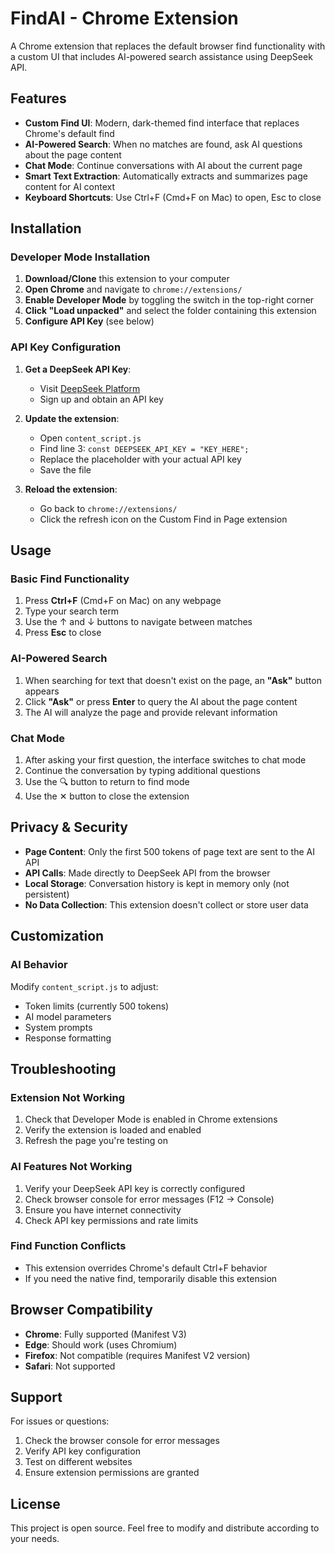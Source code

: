 # FindAI - Chrome Extension

A Chrome extension that replaces the default browser find functionality with a custom UI that includes AI-powered search assistance using DeepSeek API.

## Features

- **Custom Find UI**: Modern, dark-themed find interface that replaces Chrome's default find
- **AI-Powered Search**: When no matches are found, ask AI questions about the page content
- **Chat Mode**: Continue conversations with AI about the current page
- **Smart Text Extraction**: Automatically extracts and summarizes page content for AI context
- **Keyboard Shortcuts**: Use Ctrl+F (Cmd+F on Mac) to open, Esc to close

## Installation

### Developer Mode Installation

1. **Download/Clone** this extension to your computer
2. **Open Chrome** and navigate to `chrome://extensions/`
3. **Enable Developer Mode** by toggling the switch in the top-right corner
4. **Click "Load unpacked"** and select the folder containing this extension
5. **Configure API Key** (see below)

### API Key Configuration

1. **Get a DeepSeek API Key**:
   - Visit [DeepSeek Platform](https://platform.deepseek.com/)
   - Sign up and obtain an API key

2. **Update the extension**:
   - Open `content_script.js`
   - Find line 3: `const DEEPSEEK_API_KEY = "KEY_HERE";`
   - Replace the placeholder with your actual API key
   - Save the file

3. **Reload the extension**:
   - Go back to `chrome://extensions/`
   - Click the refresh icon on the Custom Find in Page extension

## Usage

### Basic Find Functionality
1. Press **Ctrl+F** (Cmd+F on Mac) on any webpage
2. Type your search term
3. Use the ↑ and ↓ buttons to navigate between matches
4. Press **Esc** to close

### AI-Powered Search
1. When searching for text that doesn't exist on the page, an **"Ask"** button appears
2. Click **"Ask"** or press **Enter** to query the AI about the page content
3. The AI will analyze the page and provide relevant information

### Chat Mode
1. After asking your first question, the interface switches to chat mode
2. Continue the conversation by typing additional questions
3. Use the 🔍 button to return to find mode
4. Use the ✕ button to close the extension

## Privacy & Security

- **Page Content**: Only the first 500 tokens of page text are sent to the AI API
- **API Calls**: Made directly to DeepSeek API from the browser
- **Local Storage**: Conversation history is kept in memory only (not persistent)
- **No Data Collection**: This extension doesn't collect or store user data

## Customization

### AI Behavior
Modify `content_script.js` to adjust:
- Token limits (currently 500 tokens)
- AI model parameters
- System prompts
- Response formatting

## Troubleshooting

### Extension Not Working
1. Check that Developer Mode is enabled in Chrome extensions
2. Verify the extension is loaded and enabled
3. Refresh the page you're testing on

### AI Features Not Working
1. Verify your DeepSeek API key is correctly configured
2. Check browser console for error messages (F12 → Console)
3. Ensure you have internet connectivity
4. Check API key permissions and rate limits

### Find Function Conflicts
- This extension overrides Chrome's default Ctrl+F behavior
- If you need the native find, temporarily disable this extension

## Browser Compatibility

- **Chrome**: Fully supported (Manifest V3)
- **Edge**: Should work (uses Chromium)
- **Firefox**: Not compatible (requires Manifest V2 version)
- **Safari**: Not supported

## Support

For issues or questions:
1. Check the browser console for error messages
2. Verify API key configuration
3. Test on different websites
4. Ensure extension permissions are granted

## License

This project is open source. Feel free to modify and distribute according to your needs.
